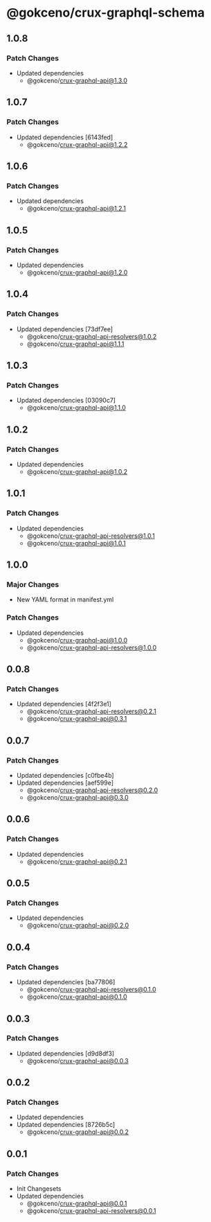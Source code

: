 # @gokceno/crux-graphql-schema

## 1.0.8

### Patch Changes

- Updated dependencies
  - @gokceno/crux-graphql-api@1.3.0

## 1.0.7

### Patch Changes

- Updated dependencies [6143fed]
  - @gokceno/crux-graphql-api@1.2.2

## 1.0.6

### Patch Changes

- Updated dependencies
  - @gokceno/crux-graphql-api@1.2.1

## 1.0.5

### Patch Changes

- Updated dependencies
  - @gokceno/crux-graphql-api@1.2.0

## 1.0.4

### Patch Changes

- Updated dependencies [73df7ee]
  - @gokceno/crux-graphql-api-resolvers@1.0.2
  - @gokceno/crux-graphql-api@1.1.1

## 1.0.3

### Patch Changes

- Updated dependencies [03090c7]
  - @gokceno/crux-graphql-api@1.1.0

## 1.0.2

### Patch Changes

- Updated dependencies
  - @gokceno/crux-graphql-api@1.0.2

## 1.0.1

### Patch Changes

- Updated dependencies
  - @gokceno/crux-graphql-api-resolvers@1.0.1
  - @gokceno/crux-graphql-api@1.0.1

## 1.0.0

### Major Changes

- New YAML format in manifest.yml

### Patch Changes

- Updated dependencies
  - @gokceno/crux-graphql-api@1.0.0
  - @gokceno/crux-graphql-api-resolvers@1.0.0

## 0.0.8

### Patch Changes

- Updated dependencies [4f2f3e1]
  - @gokceno/crux-graphql-api-resolvers@0.2.1
  - @gokceno/crux-graphql-api@0.3.1

## 0.0.7

### Patch Changes

- Updated dependencies [c0fbe4b]
- Updated dependencies [aef599e]
  - @gokceno/crux-graphql-api-resolvers@0.2.0
  - @gokceno/crux-graphql-api@0.3.0

## 0.0.6

### Patch Changes

- Updated dependencies
  - @gokceno/crux-graphql-api@0.2.1

## 0.0.5

### Patch Changes

- Updated dependencies
  - @gokceno/crux-graphql-api@0.2.0

## 0.0.4

### Patch Changes

- Updated dependencies [ba77806]
  - @gokceno/crux-graphql-api-resolvers@0.1.0
  - @gokceno/crux-graphql-api@0.1.0

## 0.0.3

### Patch Changes

- Updated dependencies [d9d8df3]
  - @gokceno/crux-graphql-api@0.0.3

## 0.0.2

### Patch Changes

- Updated dependencies
- Updated dependencies [8726b5c]
  - @gokceno/crux-graphql-api@0.0.2

## 0.0.1

### Patch Changes

- Init Changesets
- Updated dependencies
  - @gokceno/crux-graphql-api@0.0.1
  - @gokceno/crux-graphql-api-resolvers@0.0.1
